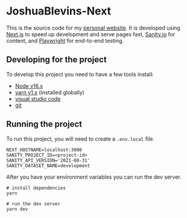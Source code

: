 # JoshuaBlevins-Next

This is the source code for my [personal website](https://www.joshuablevins.dev). It is 
developed using [Next.js]() to speed up development and serve pages fast, [Sanity.io]() 
for content, and [Playwright]() for end-to-end testing.

## Developing for the project

To develop this project you need to have a few tools install:

- [Node v16.x](https://nodejs.org/en/download/)
- [yarn v1.x](https://yarnpkg.com/) (installed globally)
- [visual studio code](https://code.visualstudio.com/)
- [git](https://git-scm.com/)

## Running the project

To run this project, you will need to create a `.env.local` file.

```dotenv
NEXT_HOSTNAME=localhost:3000
SANITY_PROJECT_ID=<project-id>
SANITY_API_VERSION='2021-08-31'
SANITY_DATASET_NAME=development
```

After you have your environment variables you can run the dev server.

```shell
# install dependencies
yarn

# run the dev server
yarn dev
```